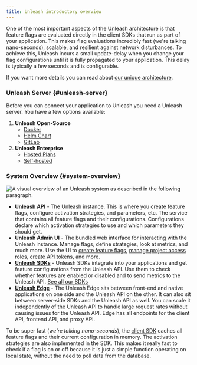 ```yaml
---
title: Unleash introductory overview
---
```


One of the most important aspects of the Unleash architecture is that feature flags are evaluated directly in the client SDKs that run as part of your application. This makes flag evaluations incredibly fast (we're talking nano-seconds), scalable, and resilient against network disturbances. To achieve this, Unleash incurs a small update-delay when you change your flag configurations until it is fully propagated to your application. This delay is typically a few seconds and is configurable.

If you want more details you can read about [our unique architecture](https://www.getunleash.io/blog/our-unique-architecture).

### Unleash Server {#unleash-server}

Before you can connect your application to Unleash you need a Unleash server. You have a few options available:

1. **Unleash Open-Source**
   - [Docker](../using-unleash/deploy/getting-started)
   - [Helm Chart](https://github.com/unleash/helm-charts/)
   - [GitLab](https://docs.gitlab.com/ee/operations/feature_flags.html#choose-a-client-library)
2. **Unleash Enterprise**
   - [Hosted Plans](https://www.getunleash.io/plans)
   - [Self-hosted](https://www.getunleash.io/blog/self-host-your-feature-toggle-system)

### System Overview {#system-overview}

![A visual overview of an Unleash system as described in the following paragraph.](/img/unleash-architecture-edge.png 'System Overview')

- [**Unleash API**](/reference/api/unleash) - The Unleash instance. This is where you create feature flags, configure activation strategies, and parameters, etc. The service that contains all feature flags and their configurations. Configurations declare which activation strategies to use and which parameters they should get.
- **Unleash Admin UI** - The bundled web interface for interacting with the Unleash instance. Manage flags, define strategies, look at metrics, and much more. Use the UI to [create feature flags](how-to/how-to-create-feature-toggles), [manage project access roles](../how-to/how-to-create-and-assign-custom-project-roles), [create API tokens](how-to/how-to-create-api-tokens), and more.
- [**Unleash SDKs**](../reference/sdks) - Unleash SDKs integrate into your applications and get feature configurations from the Unleash API. Use them to check whether features are enabled or disabled and to send metrics to the Unleash API. [See all our SDKs](../reference/sdks)
- [**Unleash Edge**](../reference/unleash-edge) - The Unleash Edge sits between front-end and native applications on one side and the Unleash API on the other. It can also sit between server-side SDKs and the Unleash API as well. You can scale it independently of the Unleash API to handle large request rates without causing issues for the Unleash API. Edge has all endpoints for the client API, frontend API, and proxy API. 

To be super fast (_we're talking nano-seconds_), the [client SDK](../reference/sdks) caches all feature flags and their current configuration in memory. The activation strategies are also implemented in the SDK. This makes it really fast to check if a flag is on or off because it is just a simple function operating on local state, without the need to poll data from the database.

